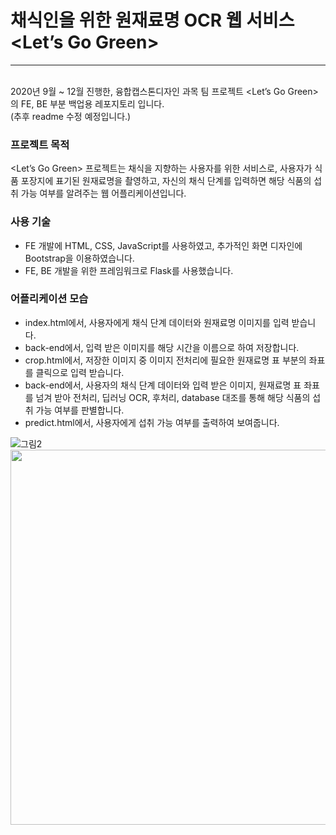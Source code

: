 # 채식인을 위한 원재료명 OCR 웹 서비스 <Let’s Go Green>
---
<br> 2020년 9월 ~ 12월 진행한, 융합캡스톤디자인 과목 팀 프로젝트 <Let’s Go Green> 의 FE, BE 부분 백업용 레포지토리 입니다.
<br> (추후 readme 수정 예정입니다.)

### 프로젝트 목적

<Let’s Go Green> 프로젝트는 채식을 지향하는 사용자를 위한 서비스로,
사용자가 식품 포장지에 표기된 원재료명을 촬영하고, 자신의 채식 단계를 입력하면
해당 식품의 섭취 가능 여부를 알려주는 웹 어플리케이션입니다.

### 사용 기술
- FE 개발에 HTML, CSS, JavaScript를 사용하였고, 추가적인 화면 디자인에 Bootstrap을 이용하였습니다.
- FE, BE 개발을 위한 프레임워크로 Flask를 사용했습니다.

### 어플리케이션 모습

- index.html에서, 사용자에게 채식 단계 데이터와 원재료명 이미지를 입력 받습니다.
- back-end에서, 입력 받은 이미지를 해당 시간을 이름으로 하여 저장합니다.
- crop.html에서, 저장한 이미지 중 이미지 전처리에 필요한 원재료명 표 부분의 좌표를 클릭으로 입력 받습니다.
- back-end에서, 사용자의 채식 단계 데이터와 입력 받은 이미지, 원재료명 표 좌표를 넘겨 받아 전처리, 딥러닝 OCR, 후처리, database 대조를 통해 해당 식품의 섭취 가능 여부를 판별합니다.
- predict.html에서, 사용자에게 섭취 가능 여부를 출력하여 보여줍니다.

![그림2](https://user-images.githubusercontent.com/65700066/187595830-ff5fd5b4-b0b2-45f3-91b0-dcdc612fa3e9.png)
<img src = "https://user-images.githubusercontent.com/65700066/187595851-55667c6b-9703-44aa-a786-15fcbdf088a7.png" width = 600>
